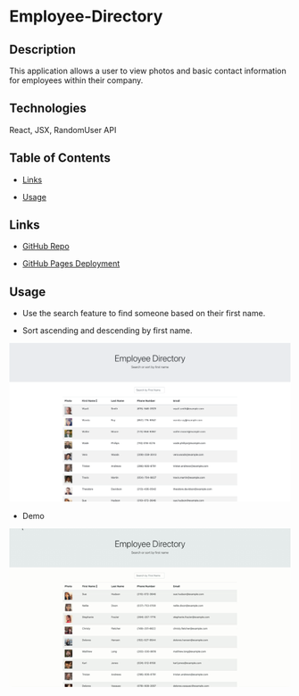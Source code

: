 # Employee-Directory



## Description

This application allows a user to view photos and basic contact information for employees within their company. 



## Technologies

React, JSX, RandomUser API



## Table of Contents

* [Links](#links)

* [Usage](#usage)



## Links

* [GitHub Repo](https://github.com/elizabethbrandt/employeedirectory)

* [GitHub Pages Deployment](https://elizabethbrandt.github.io/employeedirectory/)


## Usage

* Use the search feature to find someone based on their first name. 

* Sort ascending and descending by first name.

![pending](assets/images/employee-directory.png)

* Demo

![demo](assets/images/demo.gif)
